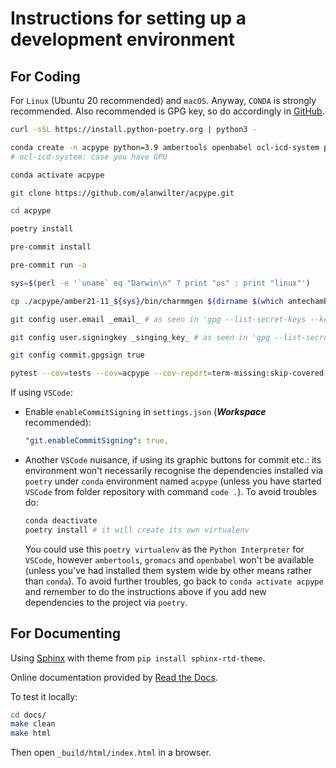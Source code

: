 # Instructions for setting up a development environment

## For Coding

For `Linux` (Ubuntu 20 recommended) and `macOS`. Anyway, `CONDA` is strongly recommended.
Also recommended is GPG key, so do accordingly in [GitHub](https://docs.github.com/articles/generating-a-gpg-key/).

```bash
curl -sSL https://install.python-poetry.org | python3 -

conda create -n acpype python=3.9 ambertools openbabel ocl-icd-system pre-commit ipython sphinx gromacs=2019.1 -y
# ocl-icd-system: case you have GPU

conda activate acpype

git clone https://github.com/alanwilter/acpype.git

cd acpype

poetry install

pre-commit install

pre-commit run -a

sys=$(perl -e '`uname` eq "Darwin\n" ? print "os" : print "linux"')

cp ./acpype/amber21-11_${sys}/bin/charmmgen $(dirname $(which antechamber))

git config user.email _email_ # as seen in 'gpg --list-secret-keys --keyid-format=long'

git config user.signingkey _singing_key_ # as seen in 'gpg --list-secret-keys --keyid-format=long'

git config commit.gpgsign true

pytest --cov=tests --cov=acpype --cov-report=term-missing:skip-covered --cov-report=xml
```

If using `VSCode`:

- Enable `enableCommitSigning` in `settings.json` (***Workspace*** recommended):

    ```yml
    "git.enableCommitSigning": true,
    ```

- Another `VSCode` nuisance, if using its graphic buttons for commit etc.: its environment won't necessarily recognise the dependencies installed via `poetry` under `conda` environment named `acpype` (unless you have started `VSCode` from folder repository with command `code .`). To avoid troubles do:

    ```bash
    conda deactivate
    poetry install # it will create its own virtualenv
    ```

    You could use this `poetry virtualenv` as the `Python Interpreter` for `VSCode`, however `ambertools`, `gromacs` and `openbabel` won't be available (unless you've had installed them system wide by other means rather than `conda`).
    To avoid further troubles, go back to `conda activate acpype` and remember to do the instructions above if you add new dependencies to the project via `poetry`.

## For Documenting

Using [Sphinx](https://www.sphinx-doc.org) with theme from `pip install sphinx-rtd-theme`.

Online documentation provided by [Read the Docs](http://acpype.readthedocs.io).

To test it locally:

```bash
cd docs/
make clean
make html
```

Then open `_build/html/index.html` in a browser.
